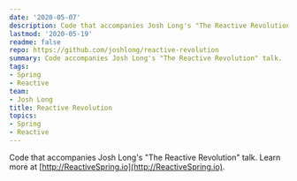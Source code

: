 ```yaml
---
date: '2020-05-07'
description: Code that accompanies Josh Long's "The Reactive Revolution" talk.
lastmod: '2020-05-19'
readme: false
repo: https://github.com/joshlong/reactive-revolution
summary: Code accompanies Josh Long's "The Reactive Revolution" talk.
tags:
- Spring
- Reactive
team:
- Josh Long
title: Reactive Revolution
topics:
- Spring
- Reactive
---
```


Code that accompanies Josh Long's "The Reactive Revolution" talk. Learn more at [http://ReactiveSpring.io](http://ReactiveSpring.io).